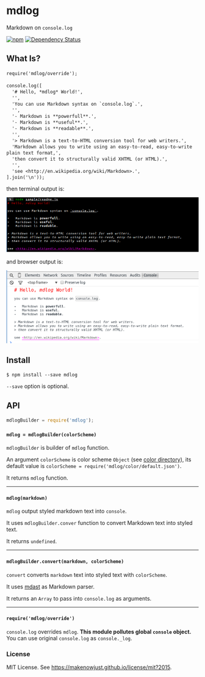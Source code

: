 # mdlog

Markdown on `console.log`

[![npm](https://img.shields.io/npm/v/mdlog.svg)](https://www.npmjs.com/package/mdlog)
[![Dependency Status](https://david-dm.org/MakeNowJust/mdlog.png)](https://david-dm.org/MakeNowJust/mdlog)


## What Is?

```
require('mdlog/override');

console.log([
  '# Hello, *mdlog* World!',
  '',
  'You can use Markdown syntax on `console.log`.',
  '',
  '- Markdown is **powerfull**.',
  '- Markdown is **useful**.',
  '- Markdown is **readable**.',
  '',
  '> Markdown is a text-to-HTML conversion tool for web writers.',
  'Markdown allows you to write using an easy-to-read, easy-to-write plain text format,',
  'then convert it to structurally valid XHTML (or HTML).',
  '',
  'see <http://en.wikipedia.org/wiki/Markdown>.',
].join('\n'));
```

then terminal output is:

![output to terminal](https://raw.githubusercontent.com/MakeNowJust/mdlog/master/sample/readme-node.png)

and browser output is:

![output to browser console](https://raw.githubusercontent.com/MakeNowJust/mdlog/master/sample/readme-browser.png)


## Install

```console
$ npm install --save mdlog
```

`--save` option is optional.

## API

```javascript
mdlogBuilder = require('mdlog');
```

#### `mdlog = mdlogBuilder(colorScheme)`

`mdlogBuilder` is builder of `mdlog` function.

An argument `colorScheme` is color scheme `Object` (see [color directory](https://github.com/MakeNowJust/mdlog/tree/master/color)),
its default value is `colorScheme = require('mdlog/color/default.json')`.

It returns `mdlog` function.

- - -

#### `mdlog(markdown)`

`mdlog` output styled markdown text into `console`.

It uses `mdlogBuilder.conver` function to convert Markdown text into styled text.

It returns `undefined`.

- - -

#### `mdlogBuilder.convert(markdown, colorScheme)`

`convert` converts `markdown` text into styled text with `colorScheme`.

It uses [mdast](https://github.com/wooorm/mdast) as Markdown parser.

It returns an `Array` to pass into `console.log` as arguments.

- - -

#### `require('mdlog/override')`

`console.log` overrides `mdlog`. __This module pollutes global `console` object.__ You can use original `console.log` as `console._log`.


### License

MIT License. See <https://makenowjust.github.io/license/mit?2015>.
